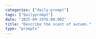 ```yaml
---
categories: ["daily-prompt"]
tags: ["dailyprompt"]
date: "2025-09-29T6:00:00Z"
title: "Describe the scent of autumn."
type: "prompts"
---
```

